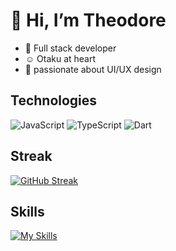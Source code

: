 # 👋 Hi, I’m  Theodore
  
- 🌱 Full stack developer
- ☺️ Otaku at heart
- 💅 passionate about UI/UX design
  
## Technologies

![JavaScript](https://img.shields.io/badge/JavaScript-yellow)
![TypeScript](https://img.shields.io/badge/TypeScript-blue)
![Dart](https://img.shields.io/badge/Dart-00BFFF)

## Streak

[![GitHub Streak](https://streak-stats.demolab.com?user=Theodorebinda&theme=tokyonight-duo&border_radius=5&locale=fr&date_format=j%20M%5B%20Y%5D)](https://git.io/streak-stats)

## Skills

[![My Skills](https://skillicons.dev/icons?i=wordpress,html,css,tailwind,js,ts,dart,nodejs,react,nextjs,express,flutter,figma,bash,postgres,mysql&perline=9)](https://skillicons.dev)




